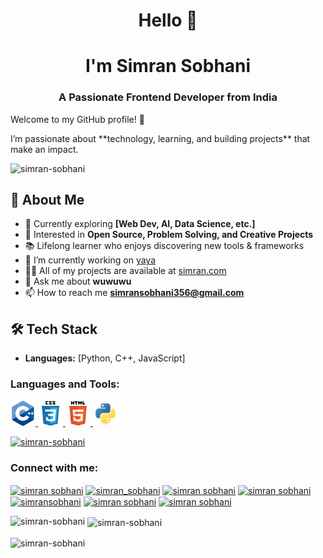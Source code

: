 <h1 align="center">Hello 👋 </h1> <h1 align="center"> I'm Simran Sobhani</h1>
<h3 align="center">A Passionate Frontend Developer from India</h3>

<p>Welcome to my GitHub profile! 🚀  </p>
<p>I’m passionate about **technology, learning, and building projects** that make an impact.  </p>

<p align="left"> <img src="https://komarev.com/ghpvc/?username=simran-sobhani&label=Profile%20views&color=0e75b6&style=flat" alt="simran-sobhani" /> </p>


## 🌱 About Me
- 🔭 Currently exploring **[Web Dev, AI, Data Science, etc.]**
- 🎯 Interested in **Open Source, Problem Solving, and Creative Projects**
- 📚 Lifelong learner who enjoys discovering new tools & frameworks
- 🔭 I’m currently working on [yaya](yaya.com)
- 👨‍💻 All of my projects are available at [simran.com](simran.com)
- 💬 Ask me about **wuwuwu**
- 📫 How to reach me **simransobhani356@gmail.com**

## 🛠️ Tech Stack
- **Languages:** [Python, C++, JavaScript]  

<h3 align="left">Languages and Tools:</h3>
<p align="left"> <a href="https://www.w3schools.com/cpp/" target="_blank" rel="noreferrer"> <img src="https://raw.githubusercontent.com/devicons/devicon/master/icons/cplusplus/cplusplus-original.svg" alt="cplusplus" width="40" height="40"/> </a> <a href="https://www.w3schools.com/css/" target="_blank" rel="noreferrer"> <img src="https://raw.githubusercontent.com/devicons/devicon/master/icons/css3/css3-original-wordmark.svg" alt="css3" width="40" height="40"/> </a> <a href="https://www.w3.org/html/" target="_blank" rel="noreferrer"> <img src="https://raw.githubusercontent.com/devicons/devicon/master/icons/html5/html5-original-wordmark.svg" alt="html5" width="40" height="40"/> </a> <a href="https://www.python.org" target="_blank" rel="noreferrer"> <img src="https://raw.githubusercontent.com/devicons/devicon/master/icons/python/python-original.svg" alt="python" width="40" height="40"/> </a> </p>


<p align="left"> <a href="https://github.com/ryo-ma/github-profile-trophy"> <img src="https://github-profile-trophy.vercel.app/?username=simran-sobhani" alt="simran-sobhani" /> </a> </p>

<h3 align="left">Connect with me:</h3>
<p align="left">
<a href="https://linkedin.com/in/simran sobhani" target="blank"><img align="center" src="https://raw.githubusercontent.com/rahuldkjain/github-profile-readme-generator/master/src/images/icons/Social/linked-in-alt.svg" alt="simran sobhani" height="30" width="40" /></a>
<a href="https://instagram.com/simran_sobhani" target="blank"><img align="center" src="https://raw.githubusercontent.com/rahuldkjain/github-profile-readme-generator/master/src/images/icons/Social/instagram.svg" alt="simran_sobhani" height="30" width="40" /></a>
<a href="https://www.codechef.com/users/simran sobhani" target="blank"><img align="center" src="https://cdn.jsdelivr.net/npm/simple-icons@3.1.0/icons/codechef.svg" alt="simran sobhani" height="30" width="40" /></a>
<a href="https://www.hackerrank.com/simran sobhani" target="blank"><img align="center" src="https://raw.githubusercontent.com/rahuldkjain/github-profile-readme-generator/master/src/images/icons/Social/hackerrank.svg" alt="simran sobhani" height="30" width="40" /></a>
<a href="https://codeforces.com/profile/simransobhani" target="blank"><img align="center" src="https://raw.githubusercontent.com/rahuldkjain/github-profile-readme-generator/master/src/images/icons/Social/codeforces.svg" alt="simransobhani" height="30" width="40" /></a>
<a href="https://www.leetcode.com/simran sobhani" target="blank"><img align="center" src="https://raw.githubusercontent.com/rahuldkjain/github-profile-readme-generator/master/src/images/icons/Social/leet-code.svg" alt="simran sobhani" height="30" width="40" /></a>
<a href="https://www.hackerearth.com/simran sobhani" target="blank"><img align="center" src="https://raw.githubusercontent.com/rahuldkjain/github-profile-readme-generator/master/src/images/icons/Social/hackerearth.svg" alt="simran sobhani" height="30" width="40" /></a>
</p>

<p><img align="left" src="https://github-readme-stats.vercel.app/api/top-langs?username=simran-sobhani&show_icons=true&locale=en&layout=compact" alt="simran-sobhani" /></p>

<p>&nbsp;<img align="center" src="https://github-readme-stats.vercel.app/api?username=simran-sobhani&show_icons=true&locale=en" alt="simran-sobhani" /></p>

<p><img align="center" src="https://github-readme-streak-stats.herokuapp.com/?user=simran-sobhani&" alt="simran-sobhani" /></p>


<!--
**Simran-Sobhani/Simran-Sobhani** is a ✨ _special_ ✨ repository because its `README.md` (this file) appears on your GitHub profile.

Here are some ideas to get you started:

- 🔭 I’m currently working on ...
- 🌱 I’m currently learning ...
- 👯 I’m looking to collaborate on ...
- 🤔 I’m looking for help with ...
- 💬 Ask me about ...
- 📫 How to reach me: ...
- 😄 Pronouns: ...
- ⚡ Fun fact: ...
-->
